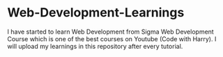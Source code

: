 # Web-Development-Learnings
I have started to learn Web Development from Sigma Web Development Course which is one of the best courses on Youtube (Code with Harry). I will upload my learnings in this repository after every tutorial.  
